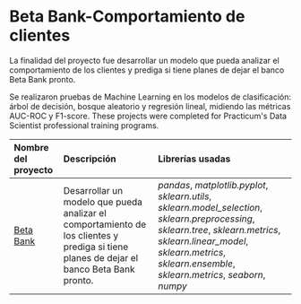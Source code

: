 # Beta Bank-Comportamiento de clientes

La finalidad del proyecto fue desarrollar un modelo que pueda analizar el comportamiento de los clientes y prediga si tiene planes de dejar el banco Beta Bank pronto.

Se realizaron pruebas de Machine Learning en los modelos de clasificación: árbol de decisión, bosque aleatorio y regresión lineal, midiendo las métricas AUC-ROC y F1-score.
These projects were completed for Practicum's Data Scientist professional training programs.

| Nombre del proyecto | Descripción | Librerías usadas| 
| :---------------------- | :---------------------- | :---------------------- |
| [Beta Bank](real_estate) | Desarrollar un modelo que pueda analizar el comportamiento de los clientes y prediga si tiene planes de dejar el banco Beta Bank pronto. | *pandas*, *matplotlib.pyplot*, *sklearn.utils*, *sklearn.model_selection*, *sklearn.preprocessing*, *sklearn.tree*, *sklearn.metrics*, *sklearn.linear_model*, *sklearn.metrics*, *sklearn.ensemble*, *sklearn.metrics*, *seaborn*, *numpy* |
